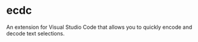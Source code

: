 # ecdc
An extension for Visual Studio Code that allows you to quickly encode and decode text selections.
